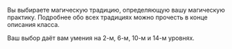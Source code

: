 Вы выбираете магическую традицию, определяющую вашу магическую практику. Подробнее обо всех традициях можно прочесть в конце описания класса.

Ваш выбор даёт вам умения на 2-м, 6-м, 10-м и 14-м уровнях.